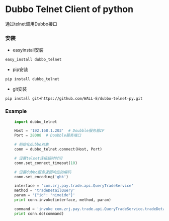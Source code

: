 Dubbo Telnet Client of python
=====================================  
通过telnet调用Dubbo接口


### 安装

*  easyinstall安装 

```shell
easy_install dubbo_telnet
```

*  pip安装 

```shell
pip install dubbo_telnet
```

*  git安装  

```shell
pip install git+https://github.com/WALL-E/dubbo-telnet-py.git
```

### Example

```python
    import dubbo_telnet

    Host = '192.168.1.203'  # Doubble服务器IP
    Port = 28008  # Doubble服务端口

    # 初始化dubbo对象
    conn = dubbo_telnet.connect(Host, Port)

    # 设置telnet连接超时时间
    conn.set_connect_timeout(10)

    # 设置dubbo服务返回响应的编码
    conn.set_encoding('gbk')

    interface = 'com.zrj.pay.trade.api.QueryTradeService'
    method = 'tradeDetailQuery'
    param = '{"id": "nimeide"}'
    print conn.invoke(interface, method, param)

    command = 'invoke com.zrj.pay.trade.api.QueryTradeService.tradeDetailQuery({"message":"hello,world"})'
    print conn.do(command)
```

